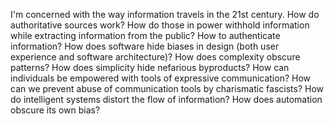 
I'm concerned with the way information travels in the 21st century. How do authoritative sources work? How do those in power withhold information while extracting information from the public? How to authenticate information? How does software hide biases in design (both user experience and software architecture)? How does complexity obscure patterns? How does simplicity hide nefarious byproducts? How can individuals be empowered with tools of expressive communication? How can we prevent abuse of communication tools by charismatic fascists? How do intelligent systems distort the flow of information? How does automation obscure its own bias?
